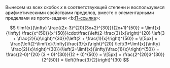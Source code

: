 Вынесем из всех скобок $x$ в соответствующей степени и воспользуемся арифметическими свойствами пределов, вместе с элементарными пределами из прото-задачи <b:[П-ссылка](advanced/proto/f-lim/elementary)>:

$$ \limf{x}{\infty} \frac{(2x-3)^{20}(3x+2)^{30}}{(2x+1)^{50}} = \limf{x}{\infty} \frac{x^{50}}{x^{50}}\cdot\frac{\left(2-\frac{3}{x}\right)^{20} \left(3 + \frac{2}{x}\right)^{30}}{\left(2 + \frac{1}{x}\right)^{50}} = \\[5px] = \frac{\left(2-\limf{x}{\infty}\frac{3}{x}\right)^{20} \left(3+\limf{x}{\infty} \frac{2}{x}\right)^{30}}{\left(2+\limf{x}{\infty}\frac{1}{x}\right)^{50}} = \frac{(2-0)^{20} (3 + 0)^{30}}{(2 + 0)^{50}} = \\[5px] = \frac{2^{20}3^{30}}{2^{50}} = \left(\frac{3}{2}\right)^{30} $$